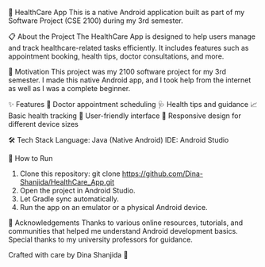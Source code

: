 🏥 HealthCare App
This is a native Android application built as part of my Software Project (CSE 2100) during my 3rd semester.

📋 About the Project
The HealthCare App is designed to help users manage and track healthcare-related tasks efficiently.
It includes features such as appointment booking, health tips, doctor consultations, and more.

🎯 Motivation
This project was my 2100 software project for my 3rd semester.
I made this native Android app, and I took help from the internet as well as I was a complete beginner.

✨ Features
📅 Doctor appointment scheduling
🩺 Health tips and guidance
📈 Basic health tracking
🎨 User-friendly interface
📱 Responsive design for different device sizes

🛠️ Tech Stack
Language: Java (Native Android)
IDE: Android Studio

🚀 How to Run
1. Clone this repository: git clone https://github.com/Dina-Shanjida/HealthCare_App.git
2. Open the project in Android Studio.
3. Let Gradle sync automatically.
4. Run the app on an emulator or a physical Android device.

🙏 Acknowledgements
Thanks to various online resources, tutorials, and communities that helped me understand Android development basics.
Special thanks to my university professors for guidance.

Crafted with care by Dina Shanjida 🚀
